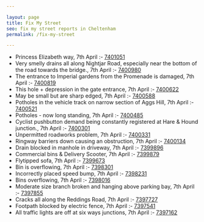```yaml
---

layout: page
title: Fix My Street
seo: fix my street reports in Cheltenham
permalink: /fix-my-street

---
```


<!-- fix_marker starts -->

- Princess Elizabeth way, 7th April :- [7401051](https://www.fixmystreet.com/report/7401051)
- Very smelly drains all along Nightjar Road, especially near the bottom of the road towards the bridge., 7th April :- [7400980](https://www.fixmystreet.com/report/7400980)
- The entrance to Imperial gardens from the Promenade is damaged, 7th April :- [7400819](https://www.fixmystreet.com/report/7400819)
- This hole + depression in the gate entrance, 7th April :- [7400622](https://www.fixmystreet.com/report/7400622)
- May be small but are sharp edged, 7th April :- [7400588](https://www.fixmystreet.com/report/7400588)
- Potholes in the vehicle track on narrow section of Aggs Hill, 7th April :- [7400521](https://www.fixmystreet.com/report/7400521)
- Potholes - now long standing, 7th April :- [7400485](https://www.fixmystreet.com/report/7400485)
- Cyclist pushbutton demand being constantly registered at Hare & Hound junction., 7th April :- [7400301](https://www.fixmystreet.com/report/7400301)
- Unpermitted roadworks problem, 7th April :- [7400331](https://www.fixmystreet.com/report/7400331)
- Ringway barriers down causing an obstruction, 7th April :- [7400134](https://www.fixmystreet.com/report/7400134)
- Drain blocked in manhole in driveway, 7th April :- [7399896](https://www.fixmystreet.com/report/7399896)
- Commercial bins & Delivery Scooter, 7th April :- [7399879](https://www.fixmystreet.com/report/7399879)
- Flytipped sofa, 7th April :- [7399673](https://www.fixmystreet.com/report/7399673)
- Bin is overflowing, 7th April :- [7398301](https://www.fixmystreet.com/report/7398301)
- Incorrectly placed speed bump, 7th April :- [7398231](https://www.fixmystreet.com/report/7398231)
- Bins overflowing, 7th April :- [7398016](https://www.fixmystreet.com/report/7398016)
- Moderate size branch broken and hanging above parking bay, 7th April :- [7397855](https://www.fixmystreet.com/report/7397855)
- Cracks all along the Reddings Road, 7th April :- [7397727](https://www.fixmystreet.com/report/7397727)
- Footpath blocked by electric fence, 7th April :- [7397541](https://www.fixmystreet.com/report/7397541)
- All traffic lights are off at six ways junctions, 7th April :- [7397162](https://www.fixmystreet.com/report/7397162)

<!-- fix_marker ends -->